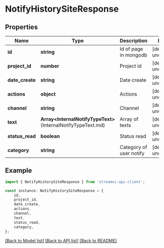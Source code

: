 # NotifyHistorySiteResponse


## Properties

Name | Type | Description | Notes
------------ | ------------- | ------------- | -------------
**id** | **string** | Id of page in mongodb | [default to undefined]
**project_id** | **number** | Project id | [default to undefined]
**date_create** | **string** | Date create | [default to undefined]
**actions** | **object** | Actions | [default to undefined]
**channel** | **string** | Channel | [default to undefined]
**text** | **Array&lt;InternalNotifyTypeText&gt;**(InternalNotifyTypeText.md) | Array of texts | [default to undefined]
**status_read** | **boolean** | Status read | [default to undefined]
**category** | **string** | Category of user notify | [default to undefined]

## Example

```typescript
import { NotifyHistorySiteResponse } from 'streamvi-api-client';

const instance: NotifyHistorySiteResponse = {
    id,
    project_id,
    date_create,
    actions,
    channel,
    text,
    status_read,
    category,
};
```

[[Back to Model list]](../README.md#documentation-for-models) [[Back to API list]](../README.md#documentation-for-api-endpoints) [[Back to README]](../README.md)

